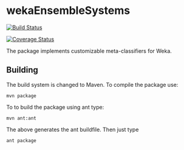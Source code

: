 # wekaEnsembleSystems

[![Build Status](https://app.travis-ci.com/ptrajdos/wekaEnsembleSystems.svg?branch=master)](https://app.travis-ci.com/ptrajdos/wekaEnsembleSystems)

[![Coverage Status](https://coveralls.io/repos/github/ptrajdos/wekaEnsembleSystems/badge.svg?branch=master)](https://coveralls.io/github/ptrajdos/wekaEnsembleSystems?branch=master)

The package implements customizable meta-classifiers for Weka.

## Building

The build system is changed to Maven. To compile the package use:

```console
mvn package
```
To to build the package using ant type:

```console
mvn ant:ant
```
The above generates the ant buildfile. Then just type

```console
ant package
```
